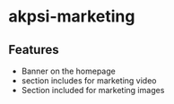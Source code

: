 # akpsi-marketing
## Features 
- Banner on the homepage 
- section includes for marketing video
- Section included for marketing images

